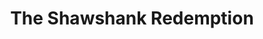 ---
layout: post
title: The Shawshank Redemption
cover-img: /moviePoster/fight-club.jpeg
tags: [movies]
---